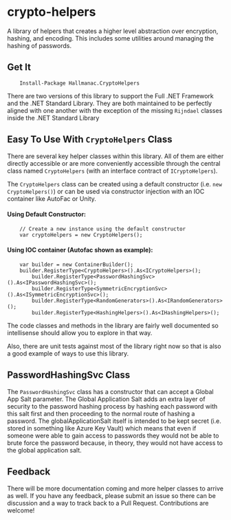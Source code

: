# crypto-helpers
A library of helpers that creates a higher level abstraction over encryption, hashing, and encoding. This includes some utilities around managing the hashing of passwords.

## Get It
```
	Install-Package Hallmanac.CryptoHelpers
```

There are two versions of this library to support the Full .NET Framework and the .NET Standard Library. They are both maintained to be perfectly aligned with one another with the exception of the missing `Rijndael` classes inside the .NET Standard Library

## Easy To Use With `CryptoHelpers` Class

There are several key helper classes within this library. All of them are either directly accessible or are more conveniently accessible through the central class named `CryptoHelpers` (with an interface contract of `ICryptoHelpers`). 

The `CryptoHelpers` class can be created using a default constructor (i.e. `new CryptoHelpers()`) or can be used via constructor injection with an IOC container like AutoFac or Unity.

#### Using Default Constructor:

```
	// Create a new instance using the default constructor
	var cryptoHelpers = new CryptoHelpers();
```

#### Using IOC container (Autofac shown as example):

```
	var builder = new ContainerBuilder();
	builder.RegisterType<CryptoHelpers>().As<ICryptoHelpers>();
        builder.RegisterType<PasswordHashingSvc>().As<IPasswordHashingSvc>();
        builder.RegisterType<SymmetricEncryptionSvc>().As<ISymmetricEncryptionSvc>();
        builder.RegisterType<RandomGenerators>().As<IRandomGenerators>();
        builder.RegisterType<HashingHelpers>().As<IHashingHelpers>();
```

The code classes and methods in the library are fairly well documented so intellisense should allow you to explore in that way.

Also, there are unit tests against most of the library right now so that is also a good example of ways to use this library.

## PasswordHashingSvc Class

The `PasswordHashingSvc` class has a constructor that can accept a Global App Salt parameter. The Global Application Salt adds an extra layer of security to the password hashing process by hashing each password with this salt first and then proceeding to the normal route of hashing a password. The globalApplicationSalt itself is intended to be kept secret (i.e. stored in something like Azure Key Vault) which means that even if someone were able to gain access to passwords they would not be able to brute force the password because, in theory, they would not have access to the global application salt.

## Feedback

There will be more documentation coming and more helper classes to arrive as well. If you have any feedback, please submit an issue so there can be discussion and a way to track back to a Pull Request. Contributions are welcome!

